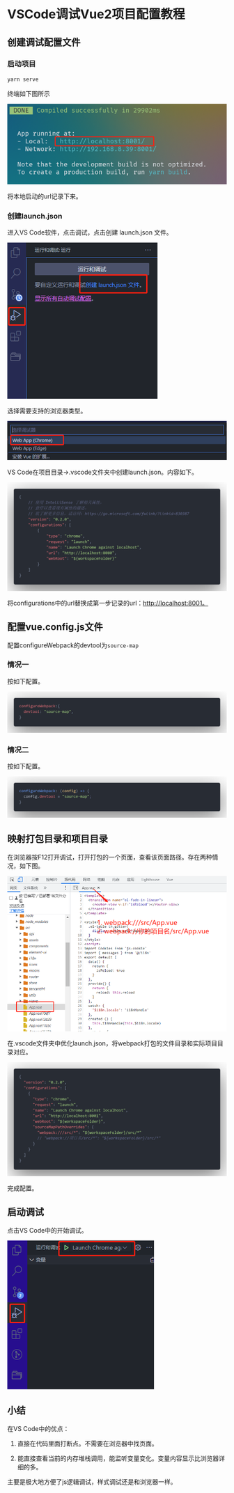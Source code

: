 # VSCode调试Vue2项目配置教程

## 创建调试配置文件

### 启动项目

```powershell
yarn serve
```

终端如下图所示

![启动项目](./img/VSCode调试Vue2项目配置教程1.png)

将本地启动的url记录下来。

### 创建launch.json

进入VS Code软件，点击调试，点击创建 launch.json 文件。

![创建launch.json](./img/VSCode调试Vue2项目配置教程2.png)

选择需要支持的浏览器类型。

![选择浏览器类型](./img/VSCode调试Vue2项目配置教程3.png)

VS Code在项目目录->.vscode文件夹中创建launch.json。内容如下。

![launch.json](./img/VSCode调试Vue2项目配置教程4.png)

将configurations中的url替换成第一步记录的url：<http://localhost:8001。>

## 配置vue.config.js文件

配置configureWebpack的devtool为`source-map`

### 情况一

按如下配置。

![配置1](./img/VSCode调试Vue2项目配置教程5.png)

### 情况二

按如下配置。

![配置2](./img/VSCode调试Vue2项目配置教程6.png)

## 映射打包目录和项目目录

在浏览器按F12打开调试，打开打包的一个页面，查看该页面路径。存在两种情况，如下图。

![情况1](./img/VSCode调试Vue2项目配置教程7.png)

在.vscode文件夹中优化launch.json，将webpack打包的文件目录和实际项目目录对应。

![情况2](./img/VSCode调试Vue2项目配置教程8.png)

完成配置。

## 启动调试

点击VS Code中的开始调试。

![开始调试](./img/VSCode调试Vue2项目配置教程9.png)

## 小结

在VS Code中的优点：

1. 直接在代码里面打断点。不需要在浏览器中找页面。

2. 能直接查看当前的内存堆栈调用，能监听变量变化。变量内容显示比浏览器详细的多。

主要是极大地方便了js逻辑调试，样式调试还是和浏览器一样。
